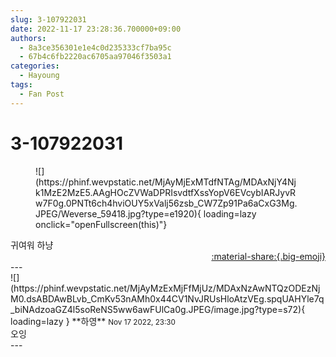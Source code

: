 ```yaml
---
slug: 3-107922031
date: 2022-11-17 23:28:36.700000+09:00
authors:
  - 8a3ce356301e1e4c0d235333cf7ba95c
  - 67b4c6fb2220ac6705aa97046f3503a1
categories:
  - Hayoung
tags:
  - Fan Post
---
```


# 3-107922031

<div class="post-container" markdown="1">
<div class="content-container md-sidebar__scrollwrap" markdown="1">


<figure markdown="1">
![](https://phinf.wevpstatic.net/MjAyMjExMTdfNTAg/MDAxNjY4Njk1MzE2MzE5.AAgHOcZVWaDPRIsvdtfXssYopV6EVcybIARJyvRw7F0g.0PNTt6ch4hviOUY5xValj56zsb_CW7Zp91Pa6aCxG3Mg.JPEG/Weverse_59418.jpg?type=e1920){ loading=lazy onclick="openFullscreen(this)"}
</figure>
귀여워 하냥

</div>
</div>

<div style="text-align: right;" markdown="1">
<a href="https://weverse.io/fromis9/fanpost/3-107922031" style="text-align: right;">:material-share:{.big-emoji}</a>
</div>
---

<div class="comments-container md-sidebar__scrollwrap" markdown="1">
<div class="comment" markdown="1">
<div class='id-container' markdown="1">
![](https://phinf.wevpstatic.net/MjAyMzExMjFfMjUz/MDAxNzAwNTQzODEzNjM0.dsABDAwBLvb_CmKv53nAMh0x44CV1NvJRUsHloAtzVEg.spqUAHYle7q_biNAdzoaGZ4l5soReNS5ww6awFUlCa0g.JPEG/image.jpg?type=s72){ loading=lazy }
**<span class="artist">하영</span>** <small>Nov 17 2022, 23:30</small><br>
</div>
<div class='comment-body' markdown="1">
오잉
</div>
</div>
</div>
---
